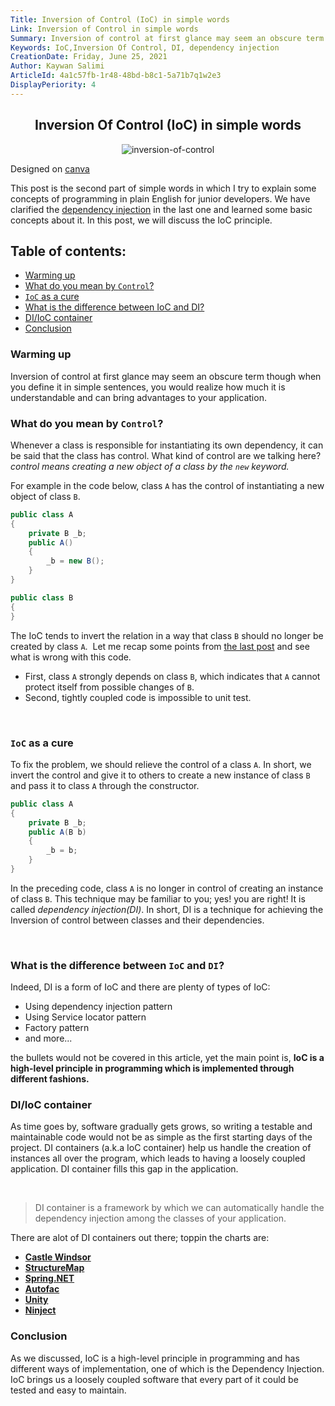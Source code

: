 ```yaml
---
Title: Inversion of Control (IoC) in simple words
Link: Inversion of Control in simple words
Summary: Inversion of control at first glance may seem an obscure term though when you define it in simple sentences, you would realize how much it is understandable and can bring advantages to your application. In this post, I tried explaining it as simple as and as understandable as possible for junior developers.
Keywords: IoC,Inversion Of Control, DI, dependency injection
CreationDate: Friday, June 25, 2021
Author: Kaywan Salimi
ArticleId: 4a1c57fb-1r48-48bd-b8c1-5a71b7q1w2e3
DisplayPeriority: 4
---
```


<div align="center">

## Inversion Of Control (IoC) in simple words

</div>

<div align="center">

  ![inversion-of-control](/data/Images/inversionOfControl1.png)
  <div class="post-date" style="text-align: left;">
    <span>Designed on</span>
    <a href="https://www.canva.com/" target="_blank"> canva</a>
 </div>
</div>

This post is the second part of simple words in which I try to explain some concepts of programming in plain English for junior developers. We have clarified the [dependency injection](https://silentexception.com/article/Dependency-injection-in-simple-words) in the last one and learned some basic concepts about it. In this post, we will discuss the IoC principle.

## Table of contents:

* [Warming up](#warming-up)
* [What do you mean by `Control`?](#what-do-you-mean-by-control)
* [`IoC` as a cure](#ioc-as-a-cure)
* [What is the difference between IoC and DI?](#what-is-the-difference-between-ioc-and-di)
* [DI/IoC container](#diioc-container)
* [Conclusion](#conclusion)


### Warming up
Inversion of control at first glance may seem an obscure term though when you define it in simple sentences, you would realize how much it is understandable and can bring advantages to your application. 

### What do you mean by `Control`?
Whenever a class is responsible for instantiating its own dependency, it can be said that the class has control. What kind of control are we talking here? *control means creating a new object of a class by the `new` keyword.*

For example in the code below, class `A` has the control of instantiating a new object of class `B`.
```csharp
public class A
{
	private B _b;
	public A()
	{
		_b = new B();
	}
}

public class B
{
}
```

The IoC tends to invert the relation in a way that class `B` should no longer be created by class `A`.  Let me recap some points from [the last post](https://silentexception.com/article/Dependency-injection-in-simple-words) and see what is wrong with this code.

* First, class `A` strongly depends on class `B`, which indicates that `A` cannot protect itself from possible changes of `B`. 
* Second, tightly coupled code is impossible to unit test. 

 
### `IoC` as a cure
To fix the problem, we should relieve the control of a class `A`. In short, we invert the control and give it to others to create a new instance of class `B` and pass it to class `A` through the constructor. 
```csharp
public class A
{
	private B _b;
	public A(B b)
	{
		_b = b;
	}
}

```
In the preceding code, class `A` is no longer in control of creating an instance of class `B`. This technique may be familiar to you; yes! you are right! It is called *dependency injection(DI)*. In short, DI is a technique for achieving the Inversion of control between classes and their dependencies.

 
### What is the difference between `IoC` and `DI`?
Indeed, DI is a form of IoC and there are plenty of types of IoC:

* Using dependency injection pattern
* Using Service locator pattern
* Factory pattern
* and more...

the bullets would not be covered in this article, yet the main point is, **IoC is a high-level principle in programming which is implemented through different fashions.**

### DI/IoC container
As time goes by, software gradually gets grows, so writing a testable and maintainable code would not be as simple as the first starting days of the project. DI containers (a.k.a IoC container) help us handle the creation of instances all over the program, which leads to having a loosely coupled application. DI container fills this gap in the application.

 
>DI container is a framework by which we can automatically handle the dependency injection among the classes of your application.

There are alot of DI containers out there; toppin the charts are:
* [**Castle Windsor**](http://www.castleproject.org/projects/windsor/)
* [**StructureMap**](http://structuremap.github.io/)
* [**Spring.NET**](http://www.springframework.net/)
* [**Autofac**](https://autofac.org/)
* [**Unity**](http://codeplex.com/unity)
* [**Ninject**](http://ninject.org/)

### Conclusion
As we discussed, IoC is a high-level principle in programming and has different ways of implementation, one of which is the Dependency Injection. IoC brings us a loosely coupled software that every part of it could be tested and easy to maintain.
